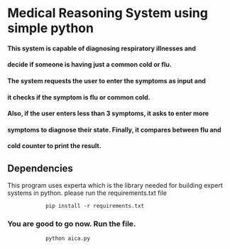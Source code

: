 # Medical Reasoning System using simple python


#### This system is capable of diagnosing respiratory illnesses and 
#### decide if someone is having just a common cold or flu. 
#### The system requests the user to enter the symptoms as input and 
#### it checks if the symptom is flu or common cold.
#### Also, if the user enters less than 3 symptoms, it asks to enter more 
#### symptoms to diagnose their state. Finally, it compares between flu and 
#### cold counter to print the result.  

## Dependencies
This program uses experta which is the library needed for building expert systems in python.
please run the requirements.txt file

                pip install -r requirements.txt


### You are good to go now. Run the file.
                python aica.py